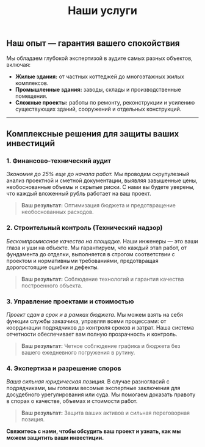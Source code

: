 ﻿---
title: "Наши услуги"
layout: page
---

## Наш опыт — гарантия вашего спокойствия

Мы обладаем глубокой экспертизой в аудите самых разных объектов, включая:

*   **Жилые здания:** от частных коттеджей до многоэтажных жилых комплексов.
*   **Промышленные здания:** заводы, склады и производственные помещения.
*   **Сложные проекты:** работы по ремонту, реконструкции и усилению существующих зданий, сооружений и отдельных конструкций.

---

## Комплексные решения для защиты ваших инвестиций

### 1. Финансово-технический аудит
*Экономия до 25% еще до начала работ.* Мы проводим скрупулезный анализ проектной и сметной документации, выявляя завышенные цены, необоснованные объемы и скрытые риски. С нами вы будете уверены, что каждый вложенный рубль работает на ваш проект.
> **Ваш результат:** Оптимизация бюджета и предотвращение необоснованных расходов.

### 2. Строительный контроль (Технический надзор)
*Бескомпромиссное качество на площадке.* Наши инженеры — это ваши глаза и уши на объекте. Мы гарантируем, что каждый этап работ, от фундамента до отделки, выполняется в строгом соответствии с проектом и нормативными требованиями, предотвращая дорогостоящие ошибки и дефекты.
> **Ваш результат:** Соблюдение технологий и гарантия качества построенного объекта.

### 3. Управление проектами и стоимостью
*Проект сдан в срок и в рамках бюджета.* Мы можем взять на себя функции службы заказчика, управляя всеми процессами: от координации подрядчиков до контроля сроков и затрат. Наша система отчетности обеспечивает вам полную прозрачность и контроль.
> **Ваш результат:** Четкое соблюдение графика и бюджета без вашего ежедневного погружения в рутину.

### 4. Экспертиза и разрешение споров
*Ваша сильная юридическая позиция.* В случае разногласий с подрядчиками, мы готовим весомые экспертные заключения для досудебного урегулирования или суда. Мы помогаем доказать правоту в спорах о качестве, объемах и стоимости работ.
> **Ваш результат:** Защита ваших активов и сильная переговорная позиция.

**Свяжитесь с нами, чтобы обсудить ваш проект и узнать, как мы можем защитить ваши инвестиции.**